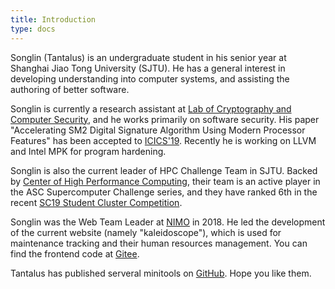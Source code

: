 ```yaml
---
title: Introduction
type: docs
---
```


Songlin (Tantalus) is an undergraduate student in his senior year at Shanghai Jiao Tong University (SJTU).
He has a general interest in developing understanding into computer systems, and assisting the authoring of better software.

Songlin is currently a research assistant at [Lab of Cryptography and Computer Security](https://loccs.sjtu.edu.cn/main/), and he works primarily on software security. His paper "Accelerating SM2 Digital Signature Algorithm Using Modern Processor Features" has been accepted to [ICICS'19](http://www.icics.cn/Accepted-papers.html). Recently he is working on LLVM and Intel MPK for program hardening.

Songlin is also the current leader of HPC Challenge Team in SJTU. Backed by [Center of High Performance Computing](https://hpc.sjtu.edu.cn/), their team is an active player in the ASC Supercomputer Challenge series, and they have ranked 6th in the recent [SC19 Student Cluster Competition](https://www.studentclustercompetition.us/).

Songlin was the Web Team Leader at [NIMO](https://nimo.sjtu.edu.cn/) in 2018. He led the development of the current website (namely "kaleidoscope"), which is used for maintenance tracking and their human resources management. You can find the frontend code at [Gitee](https://gitee.com/sjtunimo/oscope/).

Tantalus has published serveral minitools on [GitHub](https://github.com/Tantalus13A98B5F). Hope you like them.
